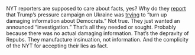 NYT reporters are supposed to care about facts, yes? Why do they <a href="https://www.nytimes.com/2019/11/18/us/politics/trump-impeachment.html">report</a> that Trump’s pressure campaign on Ukraine was <a href="http://scripting.com/images/2019/11/19/nytreportexcerpt.png">trying</a> to “turn up damaging information about Democrats.” Not true. They just wanted an announced “investigation.” That’s all they needed or sought. Probably because there was no actual damaging information. That’s the depravity of Repubs. They manufacture insinuation, not information. And the complicity of the NYT for accepting their lies as fact.

